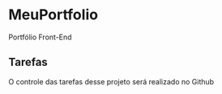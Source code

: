 # MeuPortfolio
Portfólio Front-End

## Tarefas
O controle das tarefas desse projeto será realizado no Github